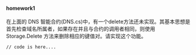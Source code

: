 
#### homework1 

在上面的 DNS 智能合约(DNS.cs)中，有一个delete方法还未实现。其基本思想是首先检查域名所属者，如果存在并且与合约的调用者相同，则使用 Storage.Delete 方法来删除相应的键值对。请实现这个功能。


```code
// code is here....

```
